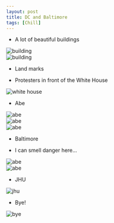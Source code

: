 ```yaml
---
layout: post
title: DC and Baltimore
tags: [Chill]
---
```


- A lot of beautiful buildings

<img src="/images/2023-02-04/img1.jpg" alt="building" />

<br/>

<img src="/images/2023-02-04/img3.jpg" alt="building" />

- Land marks

- Protesters in front of the White House

<img src="/images/2023-02-04/img2.jpg" alt="white house" />

- Abe

<img src="/images/2023-02-04/img4.jpg" alt="abe" />

<br/>

<img src="/images/2023-02-04/img5.jpg" alt="abe" />

<br/>

<img src="/images/2023-02-04/img6.jpg" alt="abe" />

- Baltimore

- I can smell danger here...

<img src="/images/2023-02-04/img7.jpg" alt="abe" />

<br/>

<img src="/images/2023-02-04/img8.jpg" alt="abe" />

- JHU

<img src="/images/2023-02-04/img9.jpg" alt="jhu" />

- Bye!

<img src="/images/2023-02-04/img10.jpg" alt="bye" />